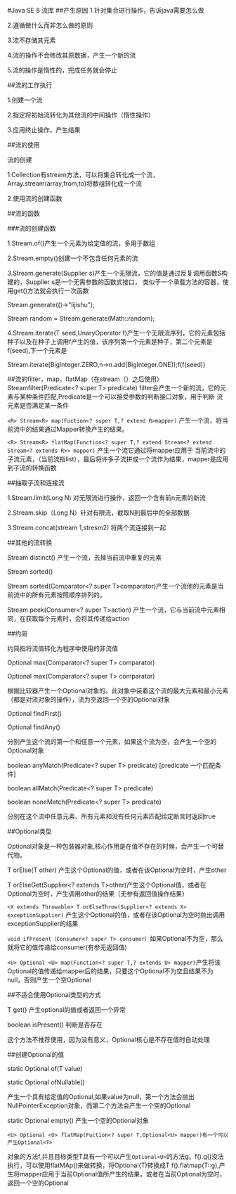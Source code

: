 #Java SE 8 流库
##产生原因
1.针对集合进行操作，告诉java需要怎么做

2.遵循做什么而非怎么做的原则

3.流不存储其元素

4.流的操作不会修改其原数据，产生一个新的流

5.流的操作是惰性的，完成任务就会停止

##流的工作执行

1.创建一个流

2.指定将初始流转化为其他流的中间操作（惰性操作）

3.应用终止操作，产生结果

##流的使用

流的创建

1.Collection有stream方法，可以将集合转化成一个流，Array.stream(array,from,to)将数组转化成一个流

2.使用流的创建函数



##流的函数

###流的创建函数

1.Stream.of()产生一个元素为给定值的流，多用于数组

2.Stream.empty()创建一个不包含任何元素的流

3.Stream.generate(Supplier<T> s)产生一个无限流，它的值是通过反复调用函数S构建的，Supplier<T> s是一个无需参数的函数式接口，
类似于一个承载方法的容器，使用get()方法就会执行一次函数

Stream.generate(()->"lijishu");

Stream<Double> random = Stream.generate(Math::random);

4.Stream.iterate(T seed,UnaryOperator<T> f)产生一个无限流序列，它的元素包括种子以及在种子上调用f产生的值，该序列第一个元素是种子，第二个元素是f(seed),下一个元素是

Stream.iterate(BigInteger.ZERO,n->n.add(BigInteger.ONE));f(f(seed))

##流的filter，map，flatMap（在stream（）之后使用）
Stream<T>filter(Predicate<? super T> predicate) filter会产生一个新的流，它的元素与某种条件匹配,Predicate是一个可以接受参数的判断接口对象，用于判断
流元素是否满足某一条件

`<R> Stream<R> map(Fuction<? super T,? extend R>mapper)` 产生一个流，将当前流中的结果通过Mapper转换产生的结果。

`<R> Stream<R> flatMap(Function<? super T,? extend Stream<? extend Stream<? extends R>> mapper)` 产生一个流它通过将mapper应用于
当前流中的子流元素，（当前流指list），最后将许多子流拼成一个流作为结果，mapper是应用到子流的转换函数

##抽取子流和连接流

1.Stream.limit(Long N) 对无限流进行操作，返回一个含有前n元素的新流

2.Stream.skip（Long N）针对有限流，截取N到最后中的全部数据

3.Stream.concat(stream 1,stresm2) 将两个流连接到一起

##其他的流转换

Stream<T> distinct() 产生一个流，去掉当前流中重复的元素

Stream<T> sorted()

Stream<T> sorted(Comparator<? super T>comparator)产生一个流他的元素是当前流中的所有元素按照顺序排列的。

Stream<T> peek(Consumer<? super T>action) 产生一个流，它与当前流中元素相同，在获取每个元素时，会将其传递给action



##约简

约简指将流值转化为程序中使用的非流值

Optional<T> max(Comparator<? super T> comparator) 

Optional<T> max(Comparator<? super T> comparator) 

根据比较器产生一个Optional对象的。此对象中装着这个流的最大元素和最小元素（都是对流对象的操作），流为空返回一个空的Optional对象

Optional<T> findFirst()

Optional<T> findAny()

分别产生这个流的第一个和任意一个元素，如果这个流为空，会产生一个空的Optional对象

boolean anyMatch(Predicate<? super T> predicate) [predicate 一个匹配条件]

boolean allMatch(Predicate<? super T> predicate)

boolean noneMatch(Predicate<? super T> predicate)

分别在这个流中任意元素、所有元素和没有任何元素匹配给定断言时返回true

##Optional类型


Optional<T>对象是一种包装器对象,核心作用是在值不存在的时候，会产生一个可替代物。

T orElse(T other)  产生这个Optional的值，或者在该Optional为空时，产生other

T orElseGet(Supplier<? extends T>other)产生这个Optional值，或者在Optional为空时，产生调用other的结果（无参有返回值操作结果）

`<X extends Throwable> T orElseThrow(Supplier<? extends X> exceptionSupplier)` 产生这个Optional的值，或者在该Optional为空时抛出调用exceptionSupplier的结果

`void ifPresent（Consumer<? super T> consumer）`如果Optional不为空，那么就将它的值传递给consumer(有参无返回值)

`<U> Optional <U> map(Function<? super T,? extends U> mapper)`产生将该Optional的值传递给mapper后的结果，只要这个Optional不为空且结果不为null，否则产生一个空Optional

##不适合使用Optional类型的方式

T get() 产生optional的值或者返回一个异常

boolean isPresent() 判断是否存在

这个方法不推荐使用，因为没有意义，Optional核心是不存在值时自动处理


##创建Optional的值

static <T> Optional<T> of(T value)

static <T> Optional<T> ofNullable() 

产生一个具有给定值的Optional,如果value为null，第一个方法会抛出NullPointerException对象，而第二个方法会产生一个空的Optional

static <T> Optional<T> empty() 产生一个空的Optional对象

`<U> Optional <U> flatMap(Fuction<? super T,Optional<U> mapper)有一个可以产生Optional<T>` 

对象的方法f,并且目标类型T具有一个可以产生`Optional<U>`的方法g。f().g()没法执行，可以使用flatMAp()来做转换，将Optional(T)转换成T
f().flatmap(T::g),产生将mapper应用于当前Optional值所产生的结果，或者在当前Optional为空时，返回一个空的Optional








